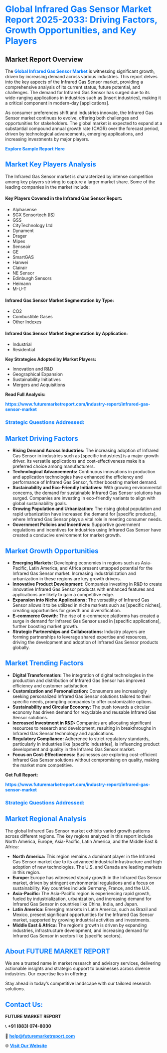 <h1 style="color: #007BFF;">Global Infrared Gas Sensor Market Report 2025-2033: Driving Factors, Growth Opportunities, and Key Players</h1>

<section id="overview">
<h2>Market Report Overview</h2>
<p>The <a href="https://www.futuremarketreport.com/industry-report/infrared-gas-sensor-market" style="color: #007BFF; text-decoration: none;"><strong>Global Infrared Gas Sensor Market</strong></a> is witnessing significant growth, driven by increasing demand across various industries. This report delves into the key aspects of the Infrared Gas Sensor market, providing a comprehensive analysis of its current status, future potential, and challenges. The demand for Infrared Gas Sensor has surged due to its wide-ranging applications in industries such as [insert industries], making it a critical component in modern-day [applications].</p>
<p>As consumer preferences shift and industries innovate, the Infrared Gas Sensor market continues to evolve, offering both challenges and opportunities for stakeholders. The global market is expected to expand at a substantial compound annual growth rate (CAGR) over the forecast period, driven by technological advancements, emerging applications, and increasing investments by major players.</p>
</section>

<section id="overview">
<p><a href="https://www.futuremarketreport.com/request-sample/reportId=76810" style="color: #007BFF; text-decoration: none;"><strong>Explore Sample Report Here</strong></a></p>
</section>

<section id="key-players">
<h2 style="color: #007BFF;">Market Key Players Analysis</h2>
<p>The Infrared Gas Sensor market is characterized by intense competition among key players striving to capture a larger market share. Some of the leading companies in the market include:</p>
<h4>Key Players Covered in the Infrared Gas Sensor Report:</h4>
<ul><li>Alphasense</li><li>SGX Sensortech (IS)</li><li>GSS</li><li>CityTechnology Ltd</li><li>Dynament</li><li>Drager</li><li>Mipex</li><li>Senseair</li><li>GE</li><li>SmartGAS</li><li>Hanwei</li><li>Clairair</li><li>NE Sensor</li><li>Edinburgh Sensors</li><li>Heimann</li><li>M-U-T</li></ul>
<h4>Infrared Gas Sensor Market Segmentation by Type:</h4>
<ul><li>CO2</li><li>Combustible Gases</li><li>Other Indexes</li></ul>

<h4>Infrared Gas Sensor Market Segmentation by Application:</h4>
<ul><li>Industrial</li><li>Residential</li></ul>
<p><strong>Key Strategies Adopted by Market Players:</strong></p>
<ul>
<li>Innovation and R&D</li>
<li>Geographical Expansion</li>
<li>Sustainability Initiatives</li>
<li>Mergers and Acquisitions</li>
</ul>
</section>

<section>
<p><strong>Read Full Analysis: </strong></p><a href="https://www.futuremarketreport.com/industry-report/infrared-gas-sensor-market" style="color: #007BFF; text-decoration: none;"><strong>https://www.futuremarketreport.com/industry-report/infrared-gas-sensor-market</strong></a>
<h3 style="color: #007BFF;">Strategic Questions Addressed:</h3>
</section>

<section id="driving-factors">
<h2 style="color: #007BFF;">Market Driving Factors</h2>
<ul>
<li><strong>Rising Demand Across Industries:</strong> The increasing adoption of Infrared Gas Sensor in industries such as [specific industries] is a major growth driver. Its versatile applications and cost-effectiveness make it a preferred choice among manufacturers.</li>
<li><strong>Technological Advancements:</strong> Continuous innovations in production and application technologies have enhanced the efficiency and performance of Infrared Gas Sensor, further boosting market demand.</li>
<li><strong>Sustainability and Eco-Friendly Initiatives:</strong> With growing environmental concerns, the demand for sustainable Infrared Gas Sensor solutions has surged. Companies are investing in eco-friendly variants to align with global sustainability goals.</li>
<li><strong>Growing Population and Urbanization:</strong> The rising global population and rapid urbanization have increased the demand for [specific products], where Infrared Gas Sensor plays a vital role in meeting consumer needs.</li>
<li><strong>Government Policies and Incentives:</strong> Supportive government regulations and incentives for industries using Infrared Gas Sensor have created a conducive environment for market growth.</li>
</ul>
</section>

<section id="growth-opportunities">
<h2 style="color: #007BFF;">Market Growth Opportunities</h2>
<ul>
<li><strong>Emerging Markets:</strong> Developing economies in regions such as Asia-Pacific, Latin America, and Africa present untapped potential for the Infrared Gas Sensor market. Increasing industrialization and urbanization in these regions are key growth drivers.</li>
<li><strong>Innovative Product Development:</strong> Companies investing in R&D to create innovative Infrared Gas Sensor products with enhanced features and applications are likely to gain a competitive edge.</li>
<li><strong>Expansion into Niche Applications:</strong> The versatility of Infrared Gas Sensor allows it to be utilized in niche markets such as [specific niches], creating opportunities for growth and diversification.</li>
<li><strong>E-commerce Growth:</strong> The rise of e-commerce platforms has created a surge in demand for Infrared Gas Sensor used in [specific applications], further boosting market growth.</li>
<li><strong>Strategic Partnerships and Collaborations:</strong> Industry players are forming partnerships to leverage shared expertise and resources, driving the development and adoption of Infrared Gas Sensor products globally.</li>
</ul>
</section>

<section id="trending-factors">
<h2 style="color: #007BFF;">Market Trending Factors</h2>
<ul>
<li><strong>Digital Transformation:</strong> The integration of digital technologies in the production and distribution of Infrared Gas Sensor has improved efficiency and customer satisfaction.</li>
<li><strong>Customization and Personalization:</strong> Consumers are increasingly seeking personalized Infrared Gas Sensor solutions tailored to their specific needs, prompting companies to offer customizable options.</li>
<li><strong>Sustainability and Circular Economy:</strong> The push towards a circular economy has driven demand for recyclable and reusable Infrared Gas Sensor solutions.</li>
<li><strong>Increased Investment in R&D:</strong> Companies are allocating significant resources to research and development, resulting in breakthroughs in Infrared Gas Sensor technology and applications.</li>
<li><strong>Regulatory Compliance:</strong> Adherence to strict regulatory standards, particularly in industries like [specific industries], is influencing product development and quality in the Infrared Gas Sensor market.</li>
<li><strong>Focus on Cost-Effectiveness:</strong> Businesses are exploring cost-efficient Infrared Gas Sensor solutions without compromising on quality, making the market more competitive.</li>
</ul>
</section>

<section>
<p><strong>Get Full Report: </strong></p><a href="https://www.futuremarketreport.com/industry-report/infrared-gas-sensor-market" style="color: #007BFF; text-decoration: none;"><strong>https://www.futuremarketreport.com/industry-report/infrared-gas-sensor-market</strong></a>
<h3 style="color: #007BFF;">Strategic Questions Addressed:</h3>
</section>


<section id="regional-analysis">
<h2 style="color: #007BFF;">Market Regional Analysis</h2>
<p>The global Infrared Gas Sensor market exhibits varied growth patterns across different regions. The key regions analyzed in this report include North America, Europe, Asia-Pacific, Latin America, and the Middle East & Africa:</p>
<ul>
<li><strong>North America:</strong> This region remains a dominant player in the Infrared Gas Sensor market due to its advanced industrial infrastructure and high adoption of new technologies. The U.S. and Canada are leading markets in this region.</li>
<li><strong>Europe:</strong> Europe has witnessed steady growth in the Infrared Gas Sensor market, driven by stringent environmental regulations and a focus on sustainability. Key countries include Germany, France, and the U.K.</li>
<li><strong>Asia-Pacific:</strong> The Asia-Pacific region is experiencing rapid growth, fueled by industrialization, urbanization, and increasing demand for Infrared Gas Sensor in countries like China, India, and Japan.</li>
<li><strong>Latin America:</strong> Emerging markets in Latin America, such as Brazil and Mexico, present significant opportunities for the Infrared Gas Sensor market, supported by growing industrial activities and investments.</li>
<li><strong>Middle East & Africa:</strong> The region’s growth is driven by expanding industries, infrastructure development, and increasing demand for Infrared Gas Sensor in sectors like [specific sectors].</li>
</ul>
</section>

<footer>
<h2 style="color: #007BFF;">About FUTURE MARKET REPORT</h2>
<p>We are a trusted name in market research and advisory services, delivering actionable insights and strategic support to businesses across diverse industries. Our expertise lies in offering:</p>

<p>Stay ahead in today’s competitive landscape with our tailored research solutions.</p>

<h2 style="color: #007BFF;">Contact Us:</h2>
<p><strong>FUTURE MARKET REPORT</strong></p>
<p>📞 <strong>+91 (883) 074-8030</strong></p>
<p>📧 <strong><a href="mailto:help@futuremarketreport.com" style="color: #007BFF;">help@futuremarketreport.com</a></strong></p>
<p>🌐 <strong><a href="https://www.futuremarketreport.com/" style="color: #007BFF;">Visit Our Website</a></strong></p>
</footer>